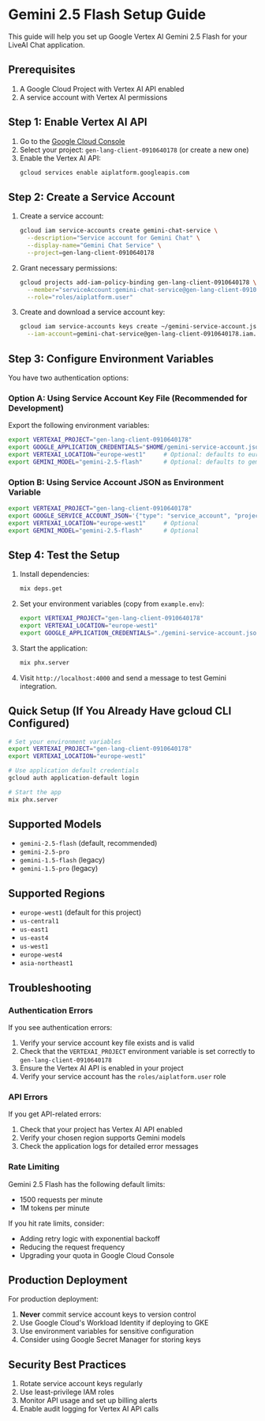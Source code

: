 # Gemini 2.5 Flash Setup Guide

This guide will help you set up Google Vertex AI Gemini 2.5 Flash for your LiveAI Chat application.

## Prerequisites

1. A Google Cloud Project with Vertex AI API enabled
2. A service account with Vertex AI permissions

## Step 1: Enable Vertex AI API

1. Go to the [Google Cloud Console](https://console.cloud.google.com)
2. Select your project: `gen-lang-client-0910640178` (or create a new one)
3. Enable the Vertex AI API:
   ```bash
   gcloud services enable aiplatform.googleapis.com
   ```

## Step 2: Create a Service Account

1. Create a service account:
   ```bash
   gcloud iam service-accounts create gemini-chat-service \
     --description="Service account for Gemini Chat" \
     --display-name="Gemini Chat Service" \
     --project=gen-lang-client-0910640178
   ```

2. Grant necessary permissions:
   ```bash
   gcloud projects add-iam-policy-binding gen-lang-client-0910640178 \
     --member="serviceAccount:gemini-chat-service@gen-lang-client-0910640178.iam.gserviceaccount.com" \
     --role="roles/aiplatform.user"
   ```

3. Create and download a service account key:
   ```bash
   gcloud iam service-accounts keys create ~/gemini-service-account.json \
     --iam-account=gemini-chat-service@gen-lang-client-0910640178.iam.gserviceaccount.com
   ```

## Step 3: Configure Environment Variables

You have two authentication options:

### Option A: Using Service Account Key File (Recommended for Development)

Export the following environment variables:

```bash
export VERTEXAI_PROJECT="gen-lang-client-0910640178"
export GOOGLE_APPLICATION_CREDENTIALS="$HOME/gemini-service-account.json"
export VERTEXAI_LOCATION="europe-west1"     # Optional: defaults to europe-west1
export GEMINI_MODEL="gemini-2.5-flash"      # Optional: defaults to gemini-2.5-flash
```

### Option B: Using Service Account JSON as Environment Variable

```bash
export VERTEXAI_PROJECT="gen-lang-client-0910640178"
export GOOGLE_SERVICE_ACCOUNT_JSON='{"type": "service_account", "project_id": "gen-lang-client-0910640178", ...}'
export VERTEXAI_LOCATION="europe-west1"     # Optional
export GEMINI_MODEL="gemini-2.5-flash"      # Optional
```

## Step 4: Test the Setup

1. Install dependencies:
   ```bash
   mix deps.get
   ```

2. Set your environment variables (copy from `example.env`):
   ```bash
   export VERTEXAI_PROJECT="gen-lang-client-0910640178"
   export VERTEXAI_LOCATION="europe-west1"
   export GOOGLE_APPLICATION_CREDENTIALS="./gemini-service-account.json"
   ```

3. Start the application:
   ```bash
   mix phx.server
   ```

4. Visit `http://localhost:4000` and send a message to test Gemini integration.

## Quick Setup (If You Already Have gcloud CLI Configured)

```bash
# Set your environment variables
export VERTEXAI_PROJECT="gen-lang-client-0910640178"
export VERTEXAI_LOCATION="europe-west1"

# Use application default credentials
gcloud auth application-default login

# Start the app
mix phx.server
```

## Supported Models

- `gemini-2.5-flash` (default, recommended)
- `gemini-2.5-pro`
- `gemini-1.5-flash` (legacy)
- `gemini-1.5-pro` (legacy)

## Supported Regions

- `europe-west1` (default for this project)
- `us-central1`
- `us-east1`
- `us-east4`
- `us-west1`
- `europe-west4`
- `asia-northeast1`

## Troubleshooting

### Authentication Errors

If you see authentication errors:

1. Verify your service account key file exists and is valid
2. Check that the `VERTEXAI_PROJECT` environment variable is set correctly to `gen-lang-client-0910640178`
3. Ensure the Vertex AI API is enabled in your project
4. Verify your service account has the `roles/aiplatform.user` role

### API Errors

If you get API-related errors:

1. Check that your project has Vertex AI API enabled
2. Verify your chosen region supports Gemini models
3. Check the application logs for detailed error messages

### Rate Limiting

Gemini 2.5 Flash has the following default limits:
- 1500 requests per minute
- 1M tokens per minute

If you hit rate limits, consider:
- Adding retry logic with exponential backoff
- Reducing the request frequency
- Upgrading your quota in Google Cloud Console

## Production Deployment

For production deployment:

1. **Never** commit service account keys to version control
2. Use Google Cloud's Workload Identity if deploying to GKE
3. Use environment variables for sensitive configuration
4. Consider using Google Secret Manager for storing keys

## Security Best Practices

1. Rotate service account keys regularly
2. Use least-privilege IAM roles
3. Monitor API usage and set up billing alerts
4. Enable audit logging for Vertex AI API calls